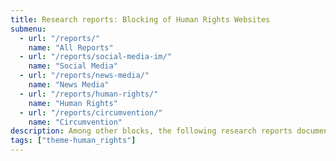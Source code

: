 ```yaml
---
title: Research reports: Blocking of Human Rights Websites
submenu:
  - url: "/reports/"
    name: "All Reports"
  - url: "/reports/social-media-im/"
    name: "Social Media"
  - url: "/reports/news-media/"
    name: "News Media"
  - url: "/reports/human-rights/"
    name: "Human Rights"
  - url: "/reports/circumvention/"
    name: "Circumvention"
description: Among other blocks, the following research reports document the blocking of human rights websites based on OONI data.
tags: ["theme-human_rights"]
---
```

